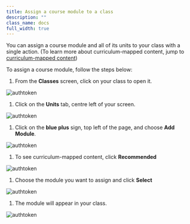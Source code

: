 ```yaml
---
title: Assign a course module to a class
description: ""
class_name: docs
full_width: true
---
```



You can assign a course module and all of its units to your class with a single action. (To learn more about curriculum-mapped content, jump to [curriculum-mapped content](/docs/content/courses/recommended))

To assign a course module, follow the steps below:

1. From the **Classes** screen, click on your class to open it. 
<img alt="authtoken" src="/img/docs/manage_classes/year_10_class.png" class="simple"/>

1.  Click on the **Units** tab, centre left of your screen.
<img alt="authtoken" src="/img/docs/manage_classes/units_tab.png" class="simple"/>

1. Click on the **blue plus** sign, top left of the page, and choose **Add Module**.
<img alt="authtoken" src="/img/docs/manage_classes/blue_plus.png" class="simple"/>

1. To see curriculum-mapped content, click **Recommended** 
<img alt="authtoken" src="/img/docs/manage_classes/assigning_cm_content/recommended_tab.png" class="simple"/>

1. Choose the module you want to assign and click **Select** 
<img alt="authtoken" src="/img/docs/manage_classes/assigning_cm_content/select_module.png" class="simple"/>

1. The module will appear in your class. 
<img alt="authtoken" src="/img/docs/manage_classes/assigning_cm_content/module_in_class.png" class="simple"/>
 

